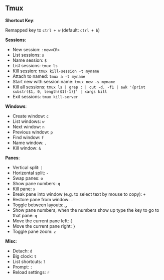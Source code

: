 ## Tmux


**Shortcut Key**:

Remapped key to `ctrl + w`  (default: `ctrl + b`)

**Sessions**:

- New session: `:new<CR>`
- List sessions: `s`
- Name session: `$`
- List sessions: `tmux ls`
- Kill session: `tmux kill-session -t myname`
- Attach to named: `tmux a -t myname`
- Start new with session name: `tmux new -s myname`
- Kill all sessions: `tmux ls | grep : | cut -d. -f1 | awk '{print substr($1, 0, length($1)-1)}' | xargs kill`
- Exit sessions: `tmux kill-server`

**Windows**:

- Create window: `c`
- List windows: `w`
- Next window: `n`
- Previous window: `p`
- Find window: `f`
- Name window: `,`
- Kill window: `&`

**Panes**:

- Vertical split: `|`
- Horizontal split: `-`
- Swap panes: `o`
- Show pane numbers: `q`
- Kill pane: `x`
- Break pane into window (e.g. to select text by mouse to copy): `+`
- Restore pane from window: `-`
- Toggle between layouts: `⍽`
- Show pane numbers, when the numbers show up type the key to go to that pane: `q`
- Move the current pane left: `{`
- Move the current pane right: `}`
- Toggle pane zoom: `z`

**Misc**:

- Detach: `d`
- Big clock: `t`
- List shortcuts: `?`
- Prompt: `:`
- Reload settings: `r`
